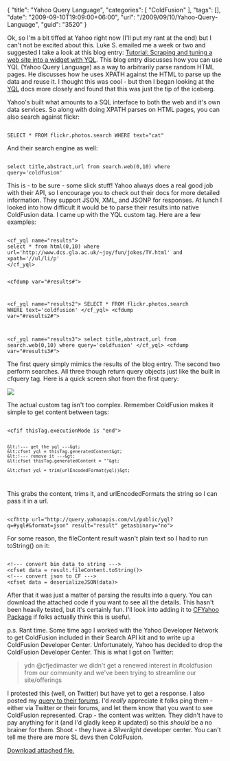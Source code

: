 {
	"title": "Yahoo Query Language",
	"categories": [
		"ColdFusion"
	],
	"tags": [],
	"date": "2009-09-10T19:09:00+06:00",
	"url": "/2009/09/10/Yahoo-Query-Language",
	"guid": "3520"
}

Ok, so I'm a bit tiffed at Yahoo right now (I'll put my rant at the end) but I can't not be excited about this. Luke S. emailed me a week or two and suggested I take a look at this blog entry: <a href="http://www.wait-till-i.com/2009/08/25/tutorial-scraping-and-turning-a-web-site-into-a-widget-with-yql/">Tutorial: Scraping and tuning a web site into a widget with YQL</a>. This blog entry discusses how you can use YQL (Yahoo Query Language) as a way to arbitrarily parse random HTML pages. He discusses how he uses XPATH against the HTML to parse up the data and reuse it. I thought this was cool - but then I began looking at the <a href="http://developer.yahoo.com/yql/guide/index.html">YQL</a> docs more closely and found that this was just the tip of the iceberg.
<!--more-->
Yahoo's built what amounts to a SQL interface to both the web and it's own data services. So along with doing XPATH parses on HTML pages, you can also search against flickr:

<code>
SELECT * FROM flickr.photos.search WHERE text="cat"
</code>

And their search engine as well:

<code>
select title,abstract,url from search.web(0,10) where query='coldfusion'
</code>

This is - to be sure - some slick stuff! Yahoo always does a real good job with their API, so I encourage you to check out their docs for more detailed information. They support JSON, XML, and JSONP for responses. At lunch I looked into how difficult it would be to parse their results into native ColdFusion data. I came up with the YQL custom tag. Here are a few examples:

<code>
&lt;cf_yql name="results"&gt;
select * from html(0,10) where url='http://www.dcs.gla.ac.uk/~joy/fun/jokes/TV.html' and xpath='//ul/li/p'
&lt;/cf_yql&gt;

&lt;cfdump var="#results#"&gt;

&lt;cf_yql name="results2"&gt;
SELECT * FROM flickr.photos.search WHERE text='coldfusion'
&lt;/cf_yql&gt;
&lt;cfdump var="#results2#"&gt;

&lt;cf_yql name="results3"&gt;
select title,abstract,url from search.web(0,10) where query='coldfusion'
&lt;/cf_yql&gt;
&lt;cfdump var="#results3#"&gt;
</code>

The first query simply mimics the results of the blog entry. The second two perform searches. All three though return query objects just like the built in cfquery tag. Here is a quick screen shot from the first query:

<img src="http://www.raymondcamden.com/images/Screen shot 2009-09-10 at 5.19.05 PM.png" />

The actual custom tag isn't too complex. Remember ColdFusion makes it simple to get content between tags:

<code>
&lt;cfif thisTag.executionMode is "end"&gt;
	
	&lt;!--- get the yql ---&gt;
	&lt;cfset yql = thisTag.generatedContent&gt;
	&lt;!--- remove it ---&gt;
	&lt;cfset thisTag.generatedContent = ""&gt;
	
	&lt;cfset yql = trim(urlEncodedFormat(yql))&gt;
</code>

This grabs the content, trims it, and urlEncodedFormats the string so I can pass it in a url.

<code>
&lt;cfhttp url="http://query.yahooapis.com/v1/public/yql?q=#yql#&format=json" result="result" getasbinary="no"&gt;
</code>

For some reason, the fileContent result wasn't plain text so I had to run toString() on it:

<code>
&lt;!--- convert bin data to string ---&gt;
&lt;cfset data = result.fileContent.toString()&gt;
&lt;!--- convert json to CF ---&gt;
&lt;cfset data = deserializeJSON(data)&gt;
</code>

After that it was just a matter of parsing the results into a query. You can download the attached code if you want to see all the details. This hasn't been heavily tested, but it's certainly fun. I'll look into adding it to <a href="http://cfyahoo.riaforge.org/">CFYahoo Package</a> if folks actually think this is useful.

p.s. Rant time. Some time ago I worked with the Yahoo Developer Network to get ColdFusion included in their Search API kit and to write up a ColdFusion Developer Center. Unfortunately, Yahoo has decided to drop the ColdFusion Developer Center. This is what I got on Twitter:

<blockquote>
ydn @cfjedimaster  we didn't get a renewed interest in #coldfusion from our community and we've been trying to streamline our site/offerings
</blockquote>

I protested this (well, on Twitter) but have yet to get a response. I also posted my <a href="http://developer.yahoo.net/forum/index.php?showtopic=2692&hl=coldfusion">query to their forums</a>. I'd <i>really</i> appreciate it folks ping them - either via Twitter or their forums, and let them know that you want to see ColdFusion represented. Crap - the content was written. They didn't have to pay anything for it (and I'd gladly keep it updated) so this <i>should</i> be a no brainer for them. Shoot - they have a <i>Silverlight</i> developer center. You can't tell me there are more SL devs then ColdFusion.<p><a href='enclosures/C%3A%5Chosts%5C2009%2Ecoldfusionjedi%2Ecom%5Cenclosures%2Fyql1%2Ezip'>Download attached file.</a></p>